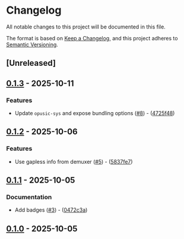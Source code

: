 # Changelog

All notable changes to this project will be documented in this file.

The format is based on [Keep a Changelog](https://keepachangelog.com/en/1.0.0/),
and this project adheres to [Semantic Versioning](https://semver.org/spec/v2.0.0.html).

## [Unreleased]

## [0.1.3](https://github.com/aschey/symphonia-adapters/compare/symphonia-adapter-libopus-v0.1.2..symphonia-adapter-libopus-v0.1.3) - 2025-10-11

### Features

- Update `opusic-sys` and expose bundling options ([#8](https://github.com/aschey/symphonia-adapters/issues/8)) - ([4725f48](https://github.com/aschey/symphonia-adapters/commit/4725f4896e795d9ec414b6e8e45daf056da83749))


## [0.1.2](https://github.com/aschey/symphonia-adapters/compare/symphonia-adapter-libopus-v0.1.1..symphonia-adapter-libopus-v0.1.2) - 2025-10-06

### Features

- Use gapless info from demuxer ([#5](https://github.com/aschey/symphonia-adapters/issues/5)) - ([5837fe7](https://github.com/aschey/symphonia-adapters/commit/5837fe7c5e54a1f2d660f840f3e7517919eee801))


## [0.1.1](https://github.com/aschey/symphonia-adapters/compare/symphonia-adapter-libopus-v0.1.0..symphonia-adapter-libopus-v0.1.1) - 2025-10-05

### Documentation

- Add badges ([#3](https://github.com/aschey/symphonia-adapters/issues/3)) - ([0472c3a](https://github.com/aschey/symphonia-adapters/commit/0472c3a0571fcac8eccccfc659a0e1d605854bf4))


## [0.1.0](https://github.com/aschey/symphonia-adapters/releases/tag/symphonia-adapter-libopus-v0.1.0) - 2025-10-05
